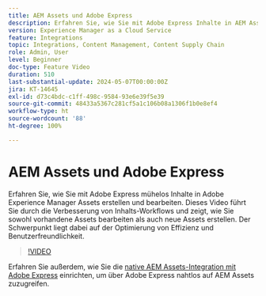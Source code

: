```yaml
---
title: AEM Assets und Adobe Express
description: Erfahren Sie, wie Sie mit Adobe Express Inhalte in AEM Assets erstellen und bearbeiten.
version: Experience Manager as a Cloud Service
feature: Integrations
topic: Integrations, Content Management, Content Supply Chain
role: Admin, User
level: Beginner
doc-type: Feature Video
duration: 510
last-substantial-update: 2024-05-07T00:00:00Z
jira: KT-14645
exl-id: d73c4bdc-c1ff-498c-9584-93e6e39f5e39
source-git-commit: 48433a5367c281cf5a1c106b08a1306f1b0e8ef4
workflow-type: ht
source-wordcount: '88'
ht-degree: 100%

---
```


# AEM Assets und Adobe Express

Erfahren Sie, wie Sie mit Adobe Express mühelos Inhalte in Adobe Experience Manager Assets erstellen und bearbeiten. Dieses Video führt Sie durch die Verbesserung von Inhalts-Workflows und zeigt, wie Sie sowohl vorhandene Assets bearbeiten als auch neue Assets erstellen. Der Schwerpunkt liegt dabei auf der Optimierung von Effizienz und Benutzerfreundlichkeit.

>[!VIDEO](https://video.tv.adobe.com/v/3444085/?learn=on&captions=ger)

Erfahren Sie außerdem, wie Sie die [native AEM Assets-Integration mit Adobe Express](https://experienceleague.adobe.com/de/docs/experience-manager-cloud-service/content/assets/integration-adobe-express/native-integration-adobe-express) einrichten, um über Adobe Express nahtlos auf AEM Assets zuzugreifen.
